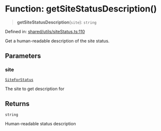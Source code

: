 # Function: getSiteStatusDescription()

> **getSiteStatusDescription**(`site`): `string`

Defined in: [shared/utils/siteStatus.ts:110](https://github.com/Nick2bad4u/Uptime-Watcher/blob/dca5483e793478722cd3e6e125cafcec5fc771f0/shared/utils/siteStatus.ts#L110)

Get a human-readable description of the site status.

## Parameters

### site

[`SiteForStatus`](../../../types/interfaces/SiteForStatus.md)

The site to get description for

## Returns

`string`

Human-readable status description

